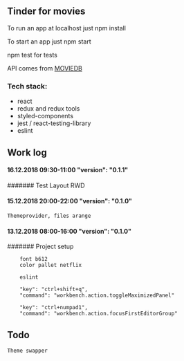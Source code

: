 ## Tinder for movies 

To run an app at localhost just
npm install

To start an app just
npm start

npm test 
for tests

API comes from [MOVIEDB]

[MOVIEDB]:<https://www.themoviedb.org/>

### Tech stack:
 - react
 - redux and redux tools
 - styled-components
 - jest / react-testing-library
 - eslint


## Work log

#### 16.12.2018 09:30-11:00 "version": "0.1.1"

####### Test Layout RWD




#### 15.12.2018 20:00-22:00 "version": "0.1.0"


    Themeprovider, files arange


#### 13.12.2018 08:00-16:00 "version": "0.1.0"

####### Project setup 

        font b612
        color pallet netflix

        eslint

        "key": "ctrl+shift+q",
        "command": "workbench.action.toggleMaximizedPanel"

        "key": "ctrl+numpad1",
        "command": "workbench.action.focusFirstEditorGroup"

## Todo

    Theme swapper